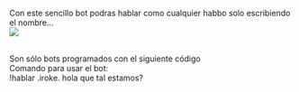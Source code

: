 Con este sencillo bot podras hablar como cualquier habbo solo escribiendo el nombre...
<br>
<img src="https://i.imgur.com/7Gd2C0w.png">

<br>
Son sólo bots programados con el siguiente código
<br>
Comando para usar el bot:
<br>
!hablar .iroke. hola que tal estamos?
